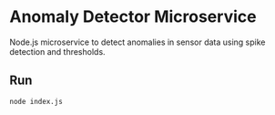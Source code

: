 # Anomaly Detector Microservice

Node.js microservice to detect anomalies in sensor data using spike detection and thresholds.

## Run

```bash
node index.js
